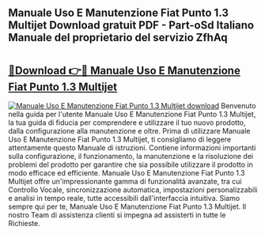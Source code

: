 ## Manuale Uso E Manutenzione Fiat Punto 1.3 Multijet Download gratuit PDF - Part-oSd Italiano Manuale del proprietario del servizio ZfhAq

# <h2><a href="http://dfaqu0.blite.top/?on=Manuale+Uso+E+Manutenzione+Fiat+Punto+1.3+Multijet">🔗Download 👉🔴 Manuale Uso E Manutenzione Fiat Punto 1.3 Multijet</a></h2>

[![Manuale Uso E Manutenzione Fiat Punto 1.3 Multijet download](https://i.imgur.com/lujVjoI.png)](http://dfaqu0.blite.top/?on=Manuale+Uso+E+Manutenzione+Fiat+Punto+1.3+Multijet)
Benvenuto nella guida per l'utente Manuale Uso E Manutenzione Fiat Punto 1.3 Multijet, la tua guida di fiducia per comprendere e utilizzare il tuo nuovo prodotto, dalla configurazione alla manutenzione e oltre. Prima di utilizzare Manuale Uso E Manutenzione Fiat Punto 1.3 Multijet, ti consigliamo di leggere attentamente questo Manuale di istruzioni. Contiene informazioni importanti sulla configurazione, il funzionamento, la manutenzione e la risoluzione dei problemi del prodotto per garantire che sia possibile utilizzare il prodotto in modo efficace ed efficiente. Manuale Uso E Manutenzione Fiat Punto 1.3 Multijet offre un'impressionante gamma di funzionalità avanzate, tra cui Controllo Vocale, sincronizzazione automatica, impostazioni personalizzabili e analisi in tempo reale, tutte accessibili dall'interfaccia intuitiva. Siamo sempre qui per te, Manuale Uso E Manutenzione Fiat Punto 1.3 Multijet. Il nostro Team di assistenza clienti si impegna ad assisterti in tutte le Richieste.
